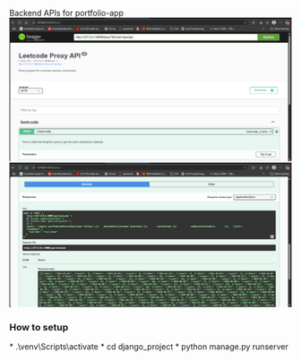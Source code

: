Backend APIs for portfolio-app
![img.png](img.png)
![img_1.png](img_1.png)
<h3>How to setup</h3>
*  .\venv\Scripts\activate
*  cd django_project
*  python manage.py runserver 